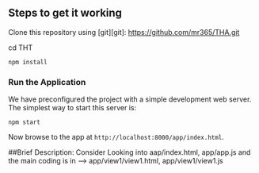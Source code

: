 
## Steps to get it working 

Clone this repository using [git][git]:
https://github.com/mr365/THA.git

cd THT
```
npm install
```

### Run the Application

We have preconfigured the project with a simple development web server.  The simplest way to start
this server is:

```
npm start
```
Now browse to the app at `http://localhost:8000/app/index.html`.

##Brief Description:
	Consider Looking into  aap/index.html,
	 app/app.js and the main coding is in --> 
	 app/view1/view1.html, app/view1/view1.js
